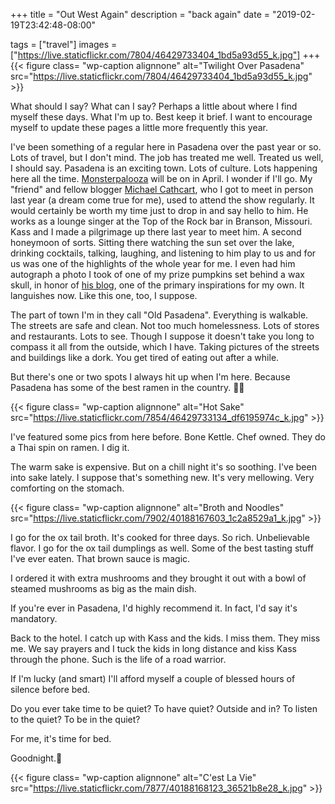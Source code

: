+++
title = "Out West Again"
description = "back again"
date = "2019-02-19T23:42:48-08:00"

tags = ["travel"]
images = ["https://live.staticflickr.com/7804/46429733404_1bd5a93d55_k.jpg"]
+++
{{< figure class= "wp-caption alignnone" alt="Twilight Over Pasadena" src="https://live.staticflickr.com/7804/46429733404_1bd5a93d55_k.jpg" >}}

What should I say? What can I say? Perhaps a little about where I find myself these days. What I'm up to. Best keep it brief. I want to encourage myself to update these pages a little more frequently this year. 
<!--more-->
I've been something of a regular here in Pasadena over the past year or so. Lots of travel, but I don't mind. The job has treated me well. Treated us well, I should say. Pasadena is an exciting town. Lots of culture. Lots happening here all the time. [Monsterpalooza](http://www.monsterpalooza.com/spring/) will be on in April. I wonder if I'll go. My "friend" and fellow blogger [Michael Cathcart](http://theskullpumpkin.blogspot.com), who I got to meet in person last year (a dream come true for me), used to attend the show regularly. It would certainly be worth my time just to drop in and say hello to him. He works as a lounge singer at the Top of the Rock bar in Branson, Missouri. Kass and I made a pilgrimage up there last year to meet him. A second honeymoon of sorts. Sitting there watching the sun set over the lake, drinking cocktails, talking, laughing, and listening to him play to us and for us was one of the highlights of the whole year for me. I even had him autograph a photo I took of one of my prize pumpkins set behind a wax skull, in honor of [his blog](http://theskullpumpkin.blogspot.com), one of the primary inspirations for my own. It languishes now. Like this one, too, I suppose.

The part of town I'm in they call "Old Pasadena". Everything is walkable. The streets are safe and clean. Not too much homelessness. Lots of stores and restaurants. Lots to see. Though I suppose it doesn't take you long to compass it all from the outside, which I have. Taking pictures of the streets and buildings like a dork. You get tired of eating out after a while. 

But there's one or two spots I always hit up when I'm here. Because Pasadena has some of the best ramen in the country. 🍜💛

{{< figure class= "wp-caption alignnone" alt="Hot Sake" src="https://live.staticflickr.com/7854/46429733134_df6195974c_k.jpg" >}}
           
I've featured some pics from here before. Bone Kettle. Chef owned. They do a Thai spin on ramen. I dig it. 

The warm sake is expensive. But on a chill night it's so soothing. I've been into sake lately. I suppose that's something new. It's very mellowing. Very comforting on the stomach. 

{{< figure class= "wp-caption alignnone" alt="Broth and Noodles" src="https://live.staticflickr.com/7902/40188167603_1c2a8529a1_k.jpg" >}}
          
I go for the ox tail broth. It's cooked for three days. So rich. Unbelievable flavor. I go for the ox tail dumplings as well. Some of the best tasting stuff I've ever eaten. That brown sauce is magic. 

I ordered it with extra mushrooms and they brought it out with a bowl of steamed mushrooms as big as the main dish. 

If you're ever in Pasadena, I'd highly recommend it. In fact, I'd say it's mandatory.

Back to the hotel. I catch up with Kass and the kids. I miss them. They miss me. We say prayers and I tuck the kids in long distance and kiss Kass through the phone. Such is the life of a road warrior. 

If I'm lucky (and smart) I'll afford myself a couple of blessed hours of silence before bed. 

Do you ever take time to be quiet? To have quiet? Outside and in? To listen to the quiet? To be in the quiet?

For me, it's time for bed. 

Goodnight.🌛
           
{{< figure class= "wp-caption alignnone" alt="C'est La Vie" src="https://live.staticflickr.com/7877/40188168123_36521b8e28_k.jpg" >}}
